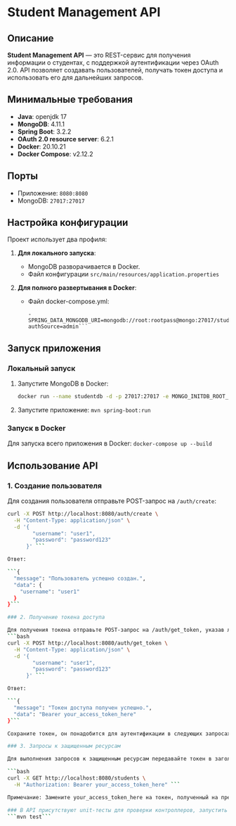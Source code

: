 # Student Management API

## Описание

**Student Management API** — это REST-сервис для получения информации о студентах, с поддержкой аутентификации через OAuth 2.0. API позволяет создавать пользователей, получать токен доступа и использовать его для дальнейших запросов.

## Минимальные требования

- **Java**: openjdk 17
- **MongoDB**: 4.11.1
- **Spring Boot**: 3.2.2
- **OAuth 2.0 resource server**: 6.2.1
- **Docker**: 20.10.21
- **Docker Compose**: v2.12.2

## Порты

- Приложение: `8080:8080`
- MongoDB: `27017:27017`

## Настройка конфигурации

Проект использует два профиля:

1. **Для локального запуска**:
   - MongoDB разворачивается в Docker.
   - Файл конфигурации `src/main/resources/application.properties`

2. **Для полного развертывания в Docker**:
   - Файл docker-compose.yml:
     ```environment:
     - SPRING_DATA_MONGODB_URI=mongodb://root:rootpass@mongo:27017/studentdb?authSource=admin```

## Запуск приложения

### Локальный запуск

1. Запустите MongoDB в Docker:
   ```bash
   docker run --name studentdb -d -p 27017:27017 -e MONGO_INITDB_ROOT_USERNAME=root -e MONGO_INITDB_ROOT_PASSWORD=rootpass mongo```
2. Запустите приложение:
   ```mvn spring-boot:run```

### Запуск в Docker

Для запуска всего приложения в Docker:
```docker-compose up --build```

## Использование API

### 1. Создание пользователя

Для создания пользователя отправьте POST-запрос на `/auth/create`:

```bash
curl -X POST http://localhost:8080/auth/create \
  -H "Content-Type: application/json" \
  -d '{
        "username": "user1",
        "password": "password123"
      }' ```

Ответ:

```{
  "message": "Пользователь успешно создан.",
  "data": {
    "username": "user1"
  }
}```

### 2. Получение токена доступа

Для получения токена отправьте POST-запрос на /auth/get_token, указав логин и пароль:
```bash
curl -X POST http://localhost:8080/auth/get_token \
  -H "Content-Type: application/json" \
  -d '{
        "username": "user1",
        "password": "password123"
      }' ```

Ответ:

```{
  "message": "Токен доступа получен успешно.",
  "data": "Bearer your_access_token_here"
}```

Сохраните токен, он понадобится для аутентификации в следующих запросах.

### 3. Запросы к защищенным ресурсам

Для выполнения запросов к защищенным ресурсам передавайте токен в заголовке Authorization. Пример GET-запроса к /students:

```bash
curl -X GET http://localhost:8080/students \
  -H "Authorization: Bearer your_access_token_here" ```

Примечание: Замените your_access_token_here на токен, полученный на предыдущем шаге.

### В API присутствуют unit-тесты для проверки контроллеров, запустить можно с помощью команды:
```mvn test```
